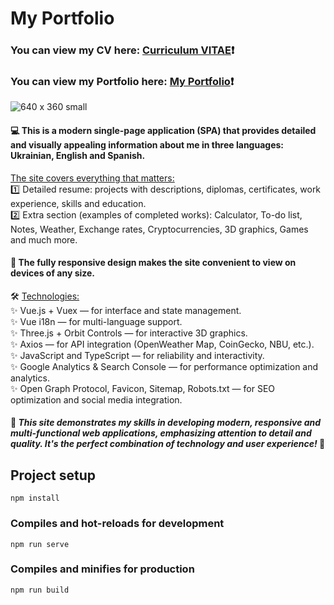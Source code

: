 # My Portfolio #

### You can view my CV here: [Curriculum VITAE](https://zorger27.github.io)❗️ ###
### You can view my Portfolio here: [My Portfolio](https://Zorin.Expert)❗️ ###

![640 x 360 small](https://github.com/Zorger27/CV-Vue/assets/30940416/14ce0ec0-c065-43b3-a449-92c1ca9f6fa0)

#### 💻 This is a modern single-page application (SPA) that provides detailed and visually appealing information about me in three languages: Ukrainian, English and Spanish. ####

<ins>The site covers everything that matters:</ins><br>
1️⃣ Detailed resume: projects with descriptions, diplomas, certificates, work experience, skills and education.<br>
2️⃣ Extra section (examples of completed works): Calculator, To-do list, Notes, Weather, Exchange rates, Cryptocurrencies, 3D graphics, Games and much more.

#### 📱 The fully responsive design makes the site convenient to view on devices of any size. ####

🛠️ <ins>Technologies:</ins><br>
✨ Vue.js + Vuex — for interface and state management.<br>
✨ Vue i18n — for multi-language support.<br>
✨ Three.js + Orbit Controls — for interactive 3D graphics.<br>
✨ Axios — for API integration (OpenWeather Map, CoinGecko, NBU, etc.).<br>
✨ JavaScript and TypeScript — for reliability and interactivity.<br>
✨ Google Analytics & Search Console — for performance optimization and analytics.<br>
✨ Open Graph Protocol, Favicon, Sitemap, Robots.txt — for SEO optimization and social media integration.

#### 🚀 *This site demonstrates my skills in developing modern, responsive and multi-functional web applications, emphasizing attention to detail and quality. It's the perfect combination of technology and user experience!* 🌟 ####

## Project setup
```
npm install
```

### Compiles and hot-reloads for development
```
npm run serve
```

### Compiles and minifies for production
```
npm run build
```
